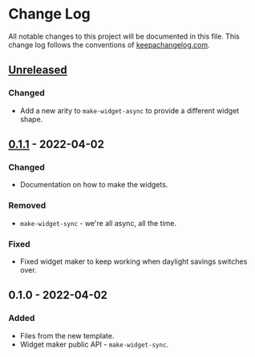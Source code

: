 # Change Log
All notable changes to this project will be documented in this file. This change log follows the conventions of [keepachangelog.com](http://keepachangelog.com/).

## [Unreleased]
### Changed
- Add a new arity to `make-widget-async` to provide a different widget shape.

## [0.1.1] - 2022-04-02
### Changed
- Documentation on how to make the widgets.

### Removed
- `make-widget-sync` - we're all async, all the time.

### Fixed
- Fixed widget maker to keep working when daylight savings switches over.

## 0.1.0 - 2022-04-02
### Added
- Files from the new template.
- Widget maker public API - `make-widget-sync`.

[Unreleased]: https://sourcehost.site/your-name/ring-playground/compare/0.1.1...HEAD
[0.1.1]: https://sourcehost.site/your-name/ring-playground/compare/0.1.0...0.1.1
